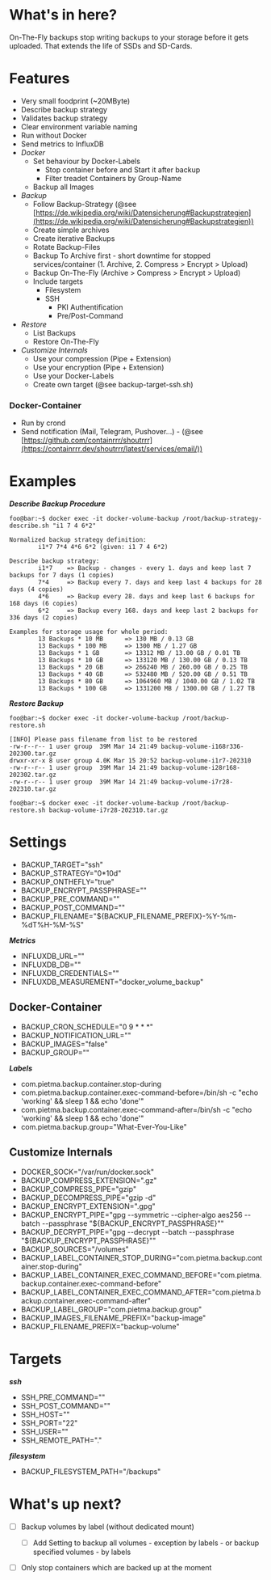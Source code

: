 # What's in here?

On-The-Fly backups stop writing backups to your storage before it gets uploaded. That extends the life of SSDs and SD-Cards.


# Features
 - Very small foodprint (~20MByte)
 - Describe backup strategy
 - Validates backup strategy
 - Clear environment variable naming
 - Run without Docker
 - Send metrics to InfluxDB
 - *Docker*
   - Set behaviour by Docker-Labels
     - Stop container before and Start it after backup
     - Filter treadet Containers by Group-Name
   - Backup all Images   
 - *Backup*
   - Follow Backup-Strategy (@see [https://de.wikipedia.org/wiki/Datensicherung#Backupstrategien](https://de.wikipedia.org/wiki/Datensicherung#Backupstrategien))
   - Create simple archives 
   - Create iterative Backups
   - Rotate Backup-Files
   - Backup To Archive first - short downtime for stopped services/container (1. Archive,  2. Compress > Encrypt > Upload)
   - Backup On-The-Fly (Archive > Compress > Encrypt > Upload)
   - Include targets
     - Filesystem 
     - SSH
       - PKI Authentification
       - Pre/Post-Command   
 - *Restore*
   - List Backups
   - Restore On-The-Fly
 - *Customize Internals*
    - Use your compression (Pipe + Extension)
    - Use your encryption (Pipe + Extension)
    - Use your Docker-Labels
    - Create own target (@see backup-target-ssh.sh)

### Docker-Container
- Run by crond
- Send notification (Mail, Telegram, Pushover...) - (@see [https://github.com/containrrr/shoutrrr](https://containrrr.dev/shoutrrr/latest/services/email/))

# Examples

***Describe Backup Procedure***
```shell
foo@bar:~$ docker exec -it docker-volume-backup /root/backup-strategy-describe.sh "i1 7 4 6*2"

Normalized backup strategy definition:
        i1*7 7*4 4*6 6*2 (given: i1 7 4 6*2)

Describe backup strategy:
        i1*7    => Backup - changes - every 1. days and keep last 7 backups for 7 days (1 copies)
        7*4     => Backup every 7. days and keep last 4 backups for 28 days (4 copies)
        4*6     => Backup every 28. days and keep last 6 backups for 168 days (6 copies)
        6*2     => Backup every 168. days and keep last 2 backups for 336 days (2 copies)

Examples for storage usage for whole period:
        13 Backups * 10 MB      => 130 MB / 0.13 GB
        13 Backups * 100 MB     => 1300 MB / 1.27 GB
        13 Backups * 1 GB       => 13312 MB / 13.00 GB / 0.01 TB
        13 Backups * 10 GB      => 133120 MB / 130.00 GB / 0.13 TB
        13 Backups * 20 GB      => 266240 MB / 260.00 GB / 0.25 TB
        13 Backups * 40 GB      => 532480 MB / 520.00 GB / 0.51 TB
        13 Backups * 80 GB      => 1064960 MB / 1040.00 GB / 1.02 TB
        13 Backups * 100 GB     => 1331200 MB / 1300.00 GB / 1.27 TB
```

***Restore Backup***
```shell
foo@bar:~$ docker exec -it docker-volume-backup /root/backup-restore.sh

[INFO] Please pass filename from list to be restored
-rw-r--r-- 1 user group  39M Mar 14 21:49 backup-volume-i168r336-202300.tar.gz
drwxr-xr-x 8 user group 4.0K Mar 15 20:52 backup-volume-i1r7-202310
-rw-r--r-- 1 user group  39M Mar 14 21:49 backup-volume-i28r168-202302.tar.gz
-rw-r--r-- 1 user group  39M Mar 14 21:49 backup-volume-i7r28-202310.tar.gz

foo@bar:~$ docker exec -it docker-volume-backup /root/backup-restore.sh backup-volume-i7r28-202310.tar.gz
```

# Settings

 - BACKUP_TARGET="ssh"
 - BACKUP_STRATEGY="0*10d"
 - BACKUP_ONTHEFLY="true"
 - BACKUP_ENCRYPT_PASSPHRASE=""
 - BACKUP_PRE_COMMAND=""
 - BACKUP_POST_COMMAND=""
 - BACKUP_FILENAME="${BACKUP_FILENAME_PREFIX}-%Y-%m-%dT%H-%M-%S"

***Metrics***

 - INFLUXDB_URL=""
 - INFLUXDB_DB=""
 - INFLUXDB_CREDENTIALS=""
 - INFLUXDB_MEASUREMENT="docker_volume_backup"

## Docker-Container

 - BACKUP_CRON_SCHEDULE="0 9 * * *" 
 - BACKUP_NOTIFICATION_URL=""
 - BACKUP_IMAGES="false"
 - BACKUP_GROUP=""

***Labels***

 - com.pietma.backup.container.stop-during
 - com.pietma.backup.container.exec-command-before=/bin/sh -c "echo 'working' && sleep 1 &&  echo 'done'"
 - com.pietma.backup.container.exec-command-after=/bin/sh -c "echo 'working' && sleep 1 &&  echo 'done'"
 - com.pietma.backup.group="What-Ever-You-Like"

## Customize Internals

 - DOCKER_SOCK="/var/run/docker.sock"
 - BACKUP_COMPRESS_EXTENSION=".gz"
 - BACKUP_COMPRESS_PIPE="gzip"
 - BACKUP_DECOMPRESS_PIPE="gzip -d"
 - BACKUP_ENCRYPT_EXTENSION=".gpg"
 - BACKUP_ENCRYPT_PIPE="gpg --symmetric --cipher-algo aes256 --batch --passphrase \"${BACKUP_ENCRYPT_PASSPHRASE}\""
 - BACKUP_DECRYPT_PIPE="gpg --decrypt --batch --passphrase \"${BACKUP_ENCRYPT_PASSPHRASE}\""
 - BACKUP_SOURCES="/volumes"
 - BACKUP_LABEL_CONTAINER_STOP_DURING="com.pietma.backup.container.stop-during"
 - BACKUP_LABEL_CONTAINER_EXEC_COMMAND_BEFORE="com.pietma.backup.container.exec-command-before"
 - BACKUP_LABEL_CONTAINER_EXEC_COMMAND_AFTER="com.pietma.backup.container.exec-command-after"
 - BACKUP_LABEL_GROUP="com.pietma.backup.group"		
 - BACKUP_IMAGES_FILENAME_PREFIX="backup-image"
 - BACKUP_FILENAME_PREFIX="backup-volume"

# Targets

***ssh***

 - SSH_PRE_COMMAND=""
 - SSH_POST_COMMAND=""
 - SSH_HOST=""
 - SSH_PORT="22"
 - SSH_USER=""
 - SSH_REMOTE_PATH="."
 
***filesystem***

 - BACKUP_FILESYSTEM_PATH="/backups"
 
 # What's up next?
  - [ ] Backup volumes by label (without dedicated mount)
    - [ ] Add Setting to backup all volumes - exception by labels - or backup specified volumes - by labels
  - [ ] Only stop containers which are backed up at the moment
  
  
  

